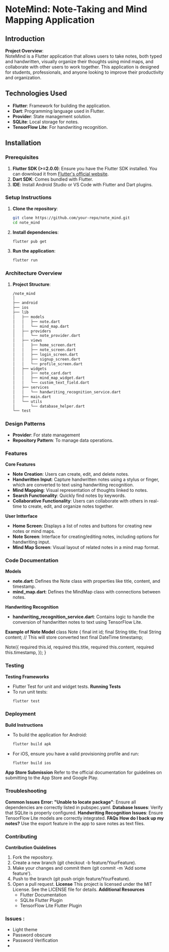 # NoteMind: Note-Taking and Mind Mapping Application

## Introduction

**Project Overview**:  
NoteMind is a Flutter application that allows users to take notes, both typed and handwritten, visually organize their thoughts using mind maps, and collaborate with other users to work together. This application is designed for students, professionals, and anyone looking to improve their productivity and organization.

## Technologies Used

- **Flutter**: Framework for building the application.
- **Dart**: Programming language used in Flutter.
- **Provider**: State management solution.
- **SQLite**: Local storage for notes.
- **TensorFlow Lite**: For handwriting recognition.

## Installation

### Prerequisites

1. **Flutter SDK (>=2.0.0)**: Ensure you have the Flutter SDK installed. You can download it from [Flutter's official website](https://flutter.dev/docs/get-started/install).
2. **Dart SDK**: Comes bundled with Flutter.
3. **IDE**: Install Android Studio or VS Code with Flutter and Dart plugins.

### Setup Instructions

1. **Clone the repository**:
   ```bash
   git clone https://github.com/your-repo/note_mind.git
   cd note_mind

2. **Install dependencies**:
   ```bash
   flutter pub get

3. **Run the application**:
   ```bash
   flutter run
   
### Architecture Overview

1. **Project Structure**:
   ```bash
   /note_mind
   │
   ├── android
   ├── ios
   ├── lib
   │   ├── models
   │   │   ├── note.dart
   │   │   └── mind_map.dart
   │   ├── providers
   │   │   └── note_provider.dart
   │   ├── views
   │   │   ├── home_screen.dart
   │   │   ├── note_screen.dart
   │   │   ├── login_screen.dart
   │   │   ├── signup_screen.dart
   │   │   └── profile_screen.dart
   │   ├── widgets
   │   │   ├── note_card.dart
   │   │   ├── mind_map_widget.dart
   │   │   └── custom_text_field.dart
   │   ├── services
   │   │   └── handwriting_recognition_service.dart
   │   ├── main.dart
   │   └── utils
   │       └── database_helper.dart
   └── test
   
### Design Patterns
- **Provider**: For state management
- **Repository Pattern**: To manage data operations.

### Features

**Core Features**

- **Note Creation**: Users can create, edit, and delete notes.
- **Handwritten Input**: Capture handwritten notes using a stylus or finger, which are converted to text using handwriting recognition.
- **Mind Mapping**: Visual representation of thoughts linked to notes.
- **Search Functionality**: Quickly find notes by keywords.
- **Collaborative Functionality**: Users can collaborate with others in real-time to create, edit, and organize notes together.

**User Intterface**

- **Home Screen**: Displays a list of notes and buttons for creating new notes or mind maps.
- **Note Screen**: Interface for creating/editing notes, including options for handwriting input.
- **Mind Map Screen**: Visual layout of related notes in a mind map format.

### Code Documentation

**Models**

- **note.dart**: Defines the Note class with properties like title, content, and timestamp.
- **mind_map.dart**: Defines the MindMap class with connections between notes.

**Handwriting Recognition**

- **handwriting_recognition_service.dart**: Contains logic to handle the conversion of handwritten notes to text using TensorFlow Lite.

**Example of Note Model**
class Note {
  final int id;
  final String title;
  final String content; // This will store converted text
  final DateTime timestamp;

  Note({
    required this.id,
    required this.title,
    required this.content,
    required this.timestamp,
  });
}

### Testing
**Testing Frameworks**
  - Flutter Test for unit and widget tests.
**Running Tests**
  - To run unit tests:
    ```bash
    flutter test

### Deployment
**Build Instructions**
  - To build the application for Android:
    ```bash
    flutter build apk

  - For iOS, ensure you have a valid provisioning profile and run:
    ```bash
    flutter build ios

**App Store Submission**
Refer to the official documentation for guidelines on submitting to the App Store and Google Play.

### Troubleshooting
**Common Issues**
  **Error: "Unable to locate package"**: Ensure all dependencies are correctly listed in pubspec.yaml.
  **Database Issues**: Verify that SQLite is properly configured.
  **Handwriting Recognition Issues**: Ensure TensorFlow Lite models are correctly integrated.
**FAQs**
   **How do I back up my notes?**
   Use the export feature in the app to save notes as text files.

### Contributing
**Contribution Guidelines**
1. Fork the repository.
2. Create a new branch (git checkout -b feature/YourFeature).
3. Make your changes and commit them (git commit -m 'Add some feature').
4. Push to the branch (git push origin feature/YourFeature).
5. Open a pull request.
**License**
This project is licensed under the MIT License. See the LICENSE file for details.
**Additional Resources**
   - Flutter Documentation
   - SQLite Flutter Plugin
   - TensorFlow Lite Flutter Plugin

### Issues :
   - Light theme
   - Password obscure
   - Password Verification
   - 



